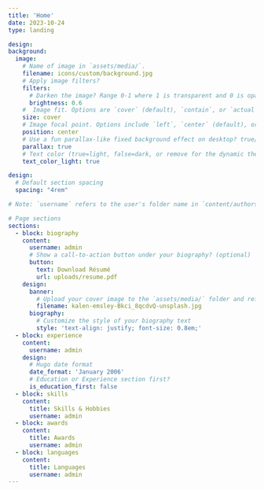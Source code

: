 ```yaml
---
title: 'Home'
date: 2023-10-24
type: landing

design:
background:
  image:
    # Name of image in `assets/media/`.
    filename: icons/custom/background.jpg
    # Apply image filters?
    filters:
      # Darken the image? Range 0-1 where 1 is transparent and 0 is opaque.
      brightness: 0.6
    #  Image fit. Options are `cover` (default), `contain`, or `actual` size.
    size: cover
    # Image focal point. Options include `left`, `center` (default), or `right`.
    position: center
    # Use a fun parallax-like fixed background effect on desktop? true/false
    parallax: true
    # Text color (true=light, false=dark, or remove for the dynamic theme color).
    text_color_light: true

design:
  # Default section spacing
  spacing: "4rem"

# Note: `username` refers to the user's folder name in `content/authors/`

# Page sections
sections:
  - block: biography
    content:
      username: admin
      # Show a call-to-action button under your biography? (optional)
      button:
        text: Download Résumé
        url: uploads/resume.pdf
    design:
      banner:
        # Upload your cover image to the `assets/media/` folder and reference it here
        filename: kalen-emsley-Bkci_8qcdvQ-unsplash.jpg
      biography:
        # Customize the style of your biography text
        style: 'text-align: justify; font-size: 0.8em;'
  - block: experience
    content:
      username: admin
    design:
      # Hugo date format
      date_format: 'January 2006'
      # Education or Experience section first?
      is_education_first: false
  - block: skills
    content:
      title: Skills & Hobbies
      username: admin
  - block: awards
    content:
      title: Awards
      username: admin
  - block: languages
    content:
      title: Languages
      username: admin
---
```

